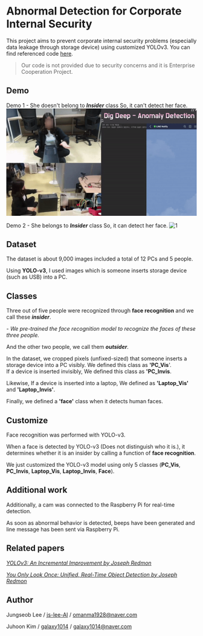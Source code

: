 # Abnormal Detection for Corporate Internal Security
This project aims to prevent corporate internal security problems (especially data leakage through storage device) using customized YOLOv3.  You can find referenced code [here](https://github.com/eriklindernoren/PyTorch-YOLOv3). 

> Our code is not provided due to security concerns and it is Enterprise Cooperation Project.

## Demo
Demo 1 - She doesn't belong to ***Insider*** class So, it can't detect her face. 
![0](./gif/demo1.gif)

Demo 2 - She belongs to ***Insider*** class So, it can detect her face. 
![1](./gif/demo2.gif)

## Dataset
The dataset is about 9,000 images included a total of 12 PCs and 5 people.

Using **YOLO-v3**, I used images which is someone inserts storage device (such as USB) into a PC.

## Classes
Three out of five people were recognized through **face recognition**  and we call these ***insider***.

*- We pre-trained the face recognition model to recognize the faces of these three people.*

And the other two people, we call them ***outsider***. 

In the dataset,  we cropped pixels (unfixed-sized) that someone inserts a storage device into a PC visibly. We defined this class as **'PC_Vis**'. <br>
If a device is inserted invisibly, We defined this class as **'PC_Invis**.


Likewise, If a device is inserted into a laptop, We defined as **'Laptop_Vis'** and **'Laptop_Invis'**.


Finally, we defined a **'face'** class when it detects human faces.

## Customize
Face recognition was performed with YOLO-v3.

When a face is detected by YOLO-v3 (Does not distinguish who it is.), it determines whether it is an insider by calling a function of **face recognition**.

We just customized the YOLO-v3 model using only 5 classes (**PC_Vis**, **PC_Invis**, **Laptop_Vis**, **Laptop_Invis**, **Face**).

## Additional work
Additionally, a cam was connected to the Raspberry Pi for real-time detection. 

As soon as abnormal behavior is detected, beeps have been generated and line message has been sent via Raspberry Pi.

## Related papers
[*YOLOv3: An Incremental Improvement by Joseph Redmon*](https://arxiv.org/abs/1804.02767)

[*You Only Look Once: Unified, Real-Time Object Detection by Joseph Redmon*](https://arxiv.org/abs/1506.02640)


## Author
Jungseob Lee / [ js-lee-AI](https://github.com/js-lee-AI) / omanma1928@naver.com

Juhoon Kim / [galaxy1014](https://github.com/galaxy1014) / galaxy1014@naver.com

